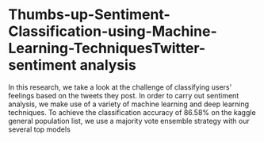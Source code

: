 # Thumbs-up-Sentiment-Classification-using-Machine-Learning-TechniquesTwitter-sentiment analysis 
In this research, we take a look at the challenge of classifying users' feelings based on the tweets they post. In order to carry out sentiment analysis, we make use of a variety of machine learning and deep learning techniques. To achieve the classification accuracy of 86.58% on the kaggle general population list, we use a majority vote ensemble strategy with our several top models
